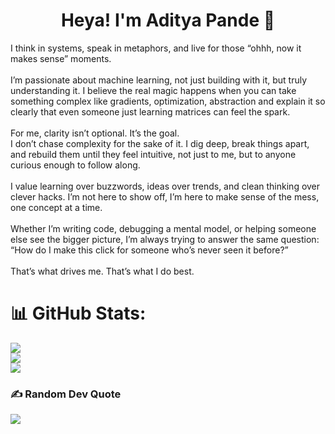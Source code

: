 <h1 align="center">Heya! I'm Aditya Pande 👋</h1>
I think in systems, speak in metaphors, and live for those “ohhh, now it makes sense” moments.<br><br>I’m passionate about machine learning, not just building with it, but truly understanding it. I believe the real magic happens when you can take something complex like gradients, optimization, abstraction and explain it so clearly that even someone just learning matrices can feel the spark.<br><br>For me, clarity isn’t optional. It’s the goal.<br>I don’t chase complexity for the sake of it. I dig deep, break things apart, and rebuild them until they feel intuitive, not just to me, but to anyone curious enough to follow along.<br><br>I value learning over buzzwords, ideas over trends, and clean thinking over clever hacks. I’m not here to show off, I’m here to make sense of the mess, one concept at a time.<br><br>Whether I’m writing code, debugging a mental model, or helping someone else see the bigger picture, I’m always trying to answer the same question:<br>“How do I make this click for someone who’s never seen it before?”<br><br>That’s what drives me. That’s what I do best.

# 📊 GitHub Stats:
![](https://github-readme-stats.vercel.app/api?username=nottpande&theme=dark&hide_border=false&include_all_commits=true&count_private=true)<br/>
![](https://nirzak-streak-stats.vercel.app/?user=nottpande&theme=dark&hide_border=false)<br/>
![](https://github-readme-stats.vercel.app/api/top-langs/?username=nottpande&theme=dark&hide_border=false&include_all_commits=true&count_private=true&layout=compact)

### ✍️ Random Dev Quote
![](https://quotes-github-readme.vercel.app/api?type=horizontal&theme=merko)
